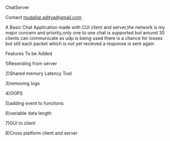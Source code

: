 ChatServer

Contact mudaliar.aditya@gmail.com 


A Basic Chat Application made with CUI client and server,the network is my major concern and priority,only one to one chat is supported
but around 30 clients can communicate as udp is being used there is a chance for losses but still each packet which is not yet recieved a response is sent again

Features To be Added

1)Resending from server

2)Shared memory Latency Tool

3)removing logs

4)OOPS

5)adding event to functions

6)variable data length

7)GUI to client

8)Cross platform client and server
